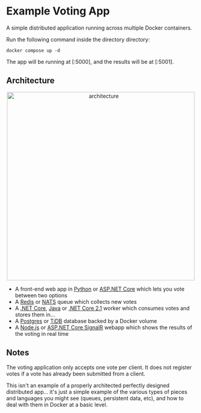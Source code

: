 Example Voting App
=========

A simple distributed application running across multiple Docker containers.

Run the following command inside the directory directory:
```
docker compose up -d
```
The app will be running at [<host-ip>:5000], and the results will be at [<host-ip>:5001].

Architecture
-----

<p align="center">
<img src="https://user-images.githubusercontent.com/113725746/206866733-6a171a52-3319-4c9b-a695-b1fb0821b357.png" alt="architecture" width="500"/>
</p>

* A front-end web app in [Python](/vote) or [ASP.NET Core](/vote/dotnet) which lets you vote between two options
* A [Redis](https://hub.docker.com/_/redis/) or [NATS](https://hub.docker.com/_/nats/) queue which collects new votes
* A [.NET Core](/worker/src/Worker), [Java](/worker/src/main) or [.NET Core 2.1](/worker/dotnet) worker which consumes votes and stores them in…
* A [Postgres](https://hub.docker.com/_/postgres/) or [TiDB](https://hub.docker.com/r/dockersamples/tidb/tags/) database backed by a Docker volume
* A [Node.js](/result) or [ASP.NET Core SignalR](/result/dotnet) webapp which shows the results of the voting in real time


Notes
-----

The voting application only accepts one vote per client. It does not register votes if a vote has already been submitted from a client.

This isn't an example of a properly architected perfectly designed distributed app... it's just a simple 
example of the various types of pieces and languages you might see (queues, persistent data, etc), and how to 
deal with them in Docker at a basic level. 
